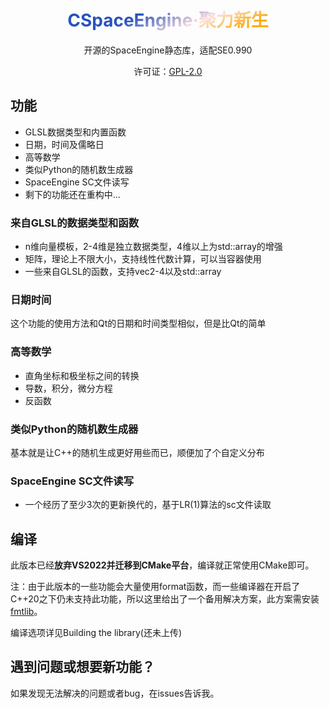 <!--DOCTYPE html>
<html>
    <head>
        <title>CSpaceEngine Renewed</title>
        <style type="text/css">
        div.Head
        {
            width:100%;
            text-align:center;
        }
        div.Head h1
        {
            font-weight: bold;
            background: -webkit-linear-gradient(-66.5607189deg, rgb(41,82,190), rgb(41,82,190) 40%, rgb(254,226,223) 60%, rgb(251,172,19) 75%);
            -webkit-background-clip: text;
            -webkit-text-fill-color: transparent;
            color: transparent;
        }
        </style>
    </head>
    <body-->
<!--a href="README_EN.md">English</a-->
<div class="Head" align="center" style="width:100%;">
    <h1 style="font-weight: bold;background: -webkit-linear-gradient(-66.5607189deg, rgb(41,82,190), rgb(41,82,190) 40%, rgb(254,226,223) 60%, rgb(251,172,19) 75%);-webkit-background-clip: text;-webkit-text-fill-color: transparent;color: transparent;">CSpaceEngine·聚力新生</h1>
    <p>开源的SpaceEngine静态库，适配SE0.990</p>
    <p>许可证：<a href="https://www.gnu.org/licenses/old-licenses/gpl-2.0.html">GPL-2.0</a></p>
</div>
<h2>功能</h2>
<ul>
    <li>GLSL数据类型和内置函数</li>
    <li>日期，时间及儒略日</li>
    <li>高等数学</li>
    <li>类似Python的随机数生成器</li>
    <li>SpaceEngine SC文件读写</li>
    <li>剩下的功能还在重构中...</li>
</ul>
<h3>来自GLSL的数据类型和函数</h3>
<ul>
    <li>n维向量模板，2-4维是独立数据类型，4维以上为std::array的增强</li>
    <li>矩阵，理论上不限大小，支持线性代数计算，可以当容器使用</li>
    <li>一些来自GLSL的函数，支持vec2-4以及std::array</li>
</ul>
<h3>日期时间</h3>
<p>这个功能的使用方法和Qt的日期和时间类型相似，但是比Qt的简单</p>
<h3>高等数学</h3>
<ul>
    <li>直角坐标和极坐标之间的转换</li>
    <li>导数，积分，微分方程</li>
    <li>反函数</li>
</ul>
<h3>类似Python的随机数生成器</h3>
<p>基本就是让C++的随机生成更好用些而已，顺便加了个自定义分布</p>
<h3>SpaceEngine SC文件读写</h3>
<ul>
    <li>一个经历了至少3次的更新换代的，基于LR(1)算法的sc文件读取</li>
</ul>
<h2>编译</h2>
<p>此版本已经<b>放弃VS2022并迁移到CMake平台</b>，编译就正常使用CMake即可。</p>
<p>注：由于此版本的一些功能会大量使用format函数，而一些编译器在开启了C++20之下仍未支持此功能，所以这里给出了一个备用解决方案，此方案需安装<a href="https://github.com/fmtlib/fmt">fmtlib</a>。</p>
<p>编译选项详见Building the library(还未上传)</p>
<h2>遇到问题或想要新功能？</h2>
<p>如果发现无法解决的问题或者bug，在issues告诉我。</p>
    <!--/body>
</html-->
